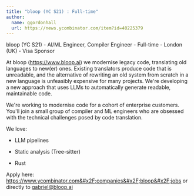 ```yaml
---
title: "bloop (YC S21) : Full-time"
author:
  name: ggordonhall
  url: https://news.ycombinator.com/item?id=40225379
---
```

bloop (YC S21) - AI&#x2F;ML Engineer, Compiler Engineer - Full-time - London (UK) - Visa Sponsor

At bloop (<a href="https:&#x2F;&#x2F;www.bloop.ai">https:&#x2F;&#x2F;www.bloop.ai</a>) we modernise legacy code, translating old languages to new(er) ones. Existing translators produce code that is unreadable, and the alternative of rewriting an old system from scratch in a new language is unfeasibly expensive for many projects. We&#x27;re developing a new approach that uses LLMs to automatically generate readable, maintainable code.

We&#x27;re working to modernise code for a cohort of enterprise customers. You&#x27;ll join a small group of compiler and ML engineers who are obsessed with the technical challenges posed by code translation.

We love:

* LLM pipelines

* Static analysis (Tree-sitter)

* Rust

Apply here: <a href="https:&#x2F;&#x2F;www.ycombinator.com&#x2F;companies&#x2F;bloop&#x2F;jobs">https:&#x2F;&#x2F;www.ycombinator.com&#x2F;companies&#x2F;bloop&#x2F;jobs</a> or directly to gabriel@bloop.ai
